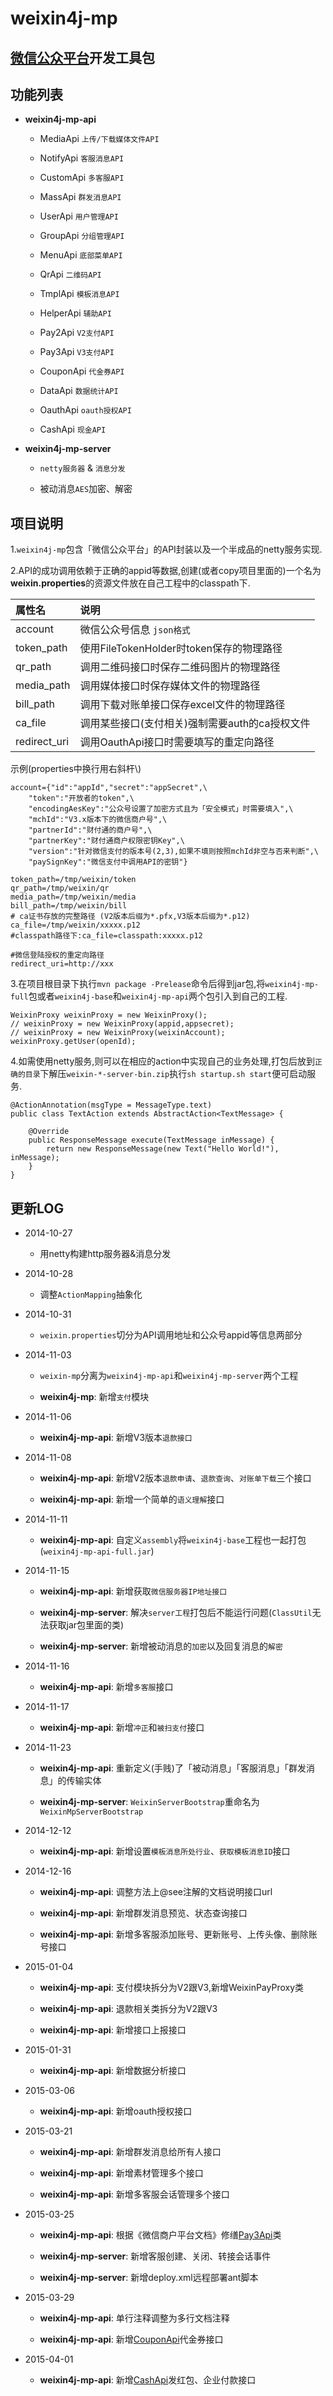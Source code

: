 weixin4j-mp
===========

[微信公众平台](http://mp.weixin.qq.com/wiki)开发工具包
----------------------------------------------------

功能列表
-------
* **weixin4j-mp-api**

  + MediaApi `上传/下载媒体文件API`
	
  + NotifyApi `客服消息API`
  
  + CustomApi `多客服API`
	
  + MassApi `群发消息API`
	
  + UserApi `用户管理API`
	
  + GroupApi `分组管理API`
	
  + MenuApi `底部菜单API`
	
  + QrApi `二维码API`
	
  + TmplApi `模板消息API`
	
  + HelperApi `辅助API`
  
  + Pay2Api `V2支付API`
  
  + Pay3Api `V3支付API`
  
  + CouponApi `代金券API`
  
  + DataApi `数据统计API`
  
  + OauthApi `oauth授权API`
  
  + CashApi `现金API`

* **weixin4j-mp-server**

  + `netty服务器` & `消息分发`
  
  + 被动消息`AES`加密、解密

项目说明
-------
1.`weixin4j-mp`包含「微信公众平台」的API封装以及一个半成品的netty服务实现.

2.API的成功调用依赖于正确的appid等数据,创建(或者copy项目里面的)一个名为**weixin.properties**的资源文件放在自己工程中的classpath下.

| 属性名       	|       说明      |
| :---------- 	| :-------------- |
| account    	| 微信公众号信息 `json格式`  |
| token_path  	| 使用FileTokenHolder时token保存的物理路径 |
| qr_path     	| 调用二维码接口时保存二维码图片的物理路径 |
| media_path  	| 调用媒体接口时保存媒体文件的物理路径 |
| bill_path   	| 调用下载对账单接口保存excel文件的物理路径 |
| ca_file     	| 调用某些接口(支付相关)强制需要auth的ca授权文件 |
| redirect_uri     | 调用OauthApi接口时需要填写的重定向路径 |

示例(properties中换行用右斜杆\\)

	account={"id":"appId","secret":"appSecret",\
		"token":"开放者的token",\
		"encodingAesKey":"公众号设置了加密方式且为「安全模式」时需要填入",\
		"mchId":"V3.x版本下的微信商户号",\
		"partnerId":"财付通的商户号",\
		"partnerKey":"财付通商户权限密钥Key",\
		"version":"针对微信支付的版本号(2,3),如果不填则按照mchId非空与否来判断",\
		"paySignKey":"微信支付中调用API的密钥"}
	
	token_path=/tmp/weixin/token
	qr_path=/tmp/weixin/qr
	media_path=/tmp/weixin/media
	bill_path=/tmp/weixin/bill
	# ca证书存放的完整路径 (V2版本后缀为*.pfx,V3版本后缀为*.p12)
	ca_file=/tmp/weixin/xxxxx.p12
	#classpath路径下:ca_file=classpath:xxxxx.p12
	
	#微信登陆授权的重定向路径
	redirect_uri=http://xxx

3.在项目根目录下执行`mvn package -Prelease`命令后得到jar包,将`weixin4j-mp-full`包或者`weixin4j-base`和`weixin4j-mp-api`两个包引入到自己的工程.

    WeixinProxy weixinProxy = new WeixinProxy();
    // weixinProxy = new WeixinProxy(appid,appsecret);
    // weixinProxy = new WeixinProxy(weixinAccount);
    weixinProxy.getUser(openId);

4.如需使用netty服务,则可以在相应的action中实现自己的业务处理,打包后放到`正确的目录`下解压`weixin-*-server-bin.zip`执行`sh startup.sh start`便可启动服务.

	@ActionAnnotation(msgType = MessageType.text)
	public class TextAction extends AbstractAction<TextMessage> {
	
		@Override
		public ResponseMessage execute(TextMessage inMessage) {
			return new ResponseMessage(new Text("Hello World!"), inMessage);
		}
	}

更新LOG
-------
* 2014-10-27

  + 用netty构建http服务器&消息分发

* 2014-10-28
   
  + 调整`ActionMapping`抽象化
   
* 2014-10-31

  + `weixin.properties`切分为API调用地址和公众号appid等信息两部分
   
* 2014-11-03

  + `weixin-mp`分离为`weixin4j-mp-api`和`weixin4j-mp-server`两个工程
   
  + **weixin4j-mp**: 新增`支付`模块

* 2014-11-06
  
  + **weixin4j-mp-api**: 新增V3版本`退款接口`

* 2014-11-08
 
  + **weixin4j-mp-api**: 新增V2版本`退款申请`、`退款查询`、`对账单下载`三个接口
  
  + **weixin4j-mp-api**: 新增一个简单的`语义理解`接口

* 2014-11-11

  + **weixin4j-mp-api**: 自定义`assembly`将`weixin4j-base`工程也一起打包(`weixin4j-mp-api-full.jar`)
 
* 2014-11-15

  + **weixin4j-mp-api**: 新增获取`微信服务器IP地址接口`
  
  + **weixin4j-mp-server**: 解决`server工程`打包后不能运行问题(`ClassUtil`无法获取jar包里面的类)
  
  + **weixin4j-mp-server**: 新增被动消息的`加密`以及回复消息的`解密`
  
* 2014-11-16

  + **weixin4j-mp-api**: 新增`多客服`接口
  
* 2014-11-17

  + **weixin4j-mp-api**: 新增`冲正`和`被扫支付`接口
  
* 2014-11-23

  + **weixin4j-mp-api**: 重新定义(手贱)了「被动消息」「客服消息」「群发消息」的传输实体
  
  + **weixin4j-mp-server**: `WeixinServerBootstrap`重命名为`WeixinMpServerBootstrap`
  
* 2014-12-12

  + **weixin4j-mp-api**: 新增设置`模板消息所处行业`、`获取模板消息ID`接口
  
* 2014-12-16

  + **weixin4j-mp-api**: 调整方法上@see注解的文档说明接口url
  
  + **weixin4j-mp-api**: 新增群发消息预览、状态查询接口
  
  + **weixin4j-mp-api**: 新增多客服添加账号、更新账号、上传头像、删除账号接口
  
* 2015-01-04
  
  + **weixin4j-mp-api**: 支付模块拆分为V2跟V3,新增WeixinPayProxy类
  
  + **weixin4j-mp-api**: 退款相关类拆分为V2跟V3
  
  + **weixin4j-mp-api**: 新增接口上报接口
  
* 2015-01-31
  
  + **weixin4j-mp-api**: 新增数据分析接口
  
* 2015-03-06
  
  + **weixin4j-mp-api**: 新增oauth授权接口
  
* 2015-03-21

  + **weixin4j-mp-api**: 新增群发消息给所有人接口
  
  + **weixin4j-mp-api**: 新增素材管理多个接口
  
  + **weixin4j-mp-api**: 新增多客服会话管理多个接口
  
* 2015-03-25

  + **weixin4j-mp-api**: 根据《微信商户平台文档》修缮[Pay3Api](./weixin4j-mp/weixin4j-mp-api/src/main/java/com/foxinmy/weixin4j/mp/api/Pay3Api.java)类
  
  + **weixin4j-mp-server**: 新增客服创建、关闭、转接会话事件
  
  + **weixin4j-mp-server**: 新增deploy.xml远程部署ant脚本
  
* 2015-03-29

  + **weixin4j-mp-api**: 单行注释调整为多行文档注释
  
  + **weixin4j-mp-api**: 新增[CouponApi](./weixin4j-mp-api/src/main/java/com/foxinmy/weixin4j/mp/api/CouponApi.java)代金券接口
  
* 2015-04-01

  + **weixin4j-mp-api**: 新增[CashApi](./src/main/java/com/foxinmy/weixin4j/mp/api/CashApi.java)发红包、企业付款接口